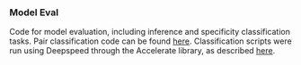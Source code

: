 ### Model Eval

Code for model evaluation, including inference and specificity classification tasks. Pair classification code can be found [here](https://github.com/brineylab/preferential-masking-paper). Classification scripts were run using Deepspeed through the Accelerate library, as described [here](https://github.com/brineylab/deepspeed).